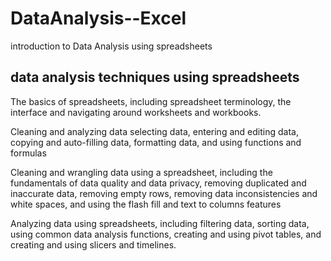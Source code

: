 # DataAnalysis--Excel
introduction to Data Analysis using spreadsheets
## data analysis techniques using spreadsheets


 The basics of spreadsheets, 
 including spreadsheet terminology, 
 the interface and navigating around worksheets and workbooks.


Cleaning and analyzing data selecting data, 
entering and editing data, 
copying and auto-filling data, 
formatting data, 
and using functions and formulas


Cleaning and wrangling data using a spreadsheet, 
including the fundamentals of data quality and data privacy, 
removing duplicated and inaccurate data, 
removing empty rows, 
removing data inconsistencies and white spaces, 
and using the flash fill and text to columns features

Analyzing data using spreadsheets, 
including filtering data, 
sorting data, 
using common data analysis functions, 
creating and using pivot tables, 
and creating and using slicers and timelines.


